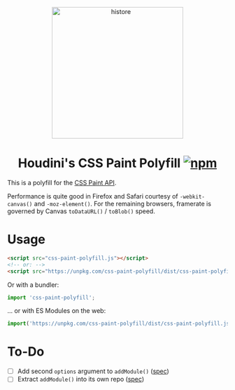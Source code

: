 <p align="center">
  <img src="https://i.imgur.com/Nat1PNX.png" width="300" height="300" alt="histore">
  <h1 align="center">
  	Houdini's CSS Paint Polyfill
	<a href="https://www.npmjs.org/package/css-paint-polyfill"><img src="https://img.shields.io/npm/v/css-paint-polyfill.svg?style=flat" alt="npm"></a>
  </h1>
</p>

This is a polyfill for the [CSS Paint API].

Performance is quite good in Firefox and Safari courtesy of `-webkit-canvas()` and `-moz-element()`. For the remaining browsers, framerate is governed by Canvas `toDataURL()` / `toBlob()` speed.

# Usage

```html
<script src="css-paint-polyfill.js"></script>
<!-- or: -->
<script src="https://unpkg.com/css-paint-polyfill/dist/css-paint-polyfill.js"></script>
```

Or with a bundler:

```js
import 'css-paint-polyfill';
```

... or with ES Modules on the web:

```js
import('https://unpkg.com/css-paint-polyfill/dist/css-paint-polyfill.js');
```

# To-Do

- [ ] Add second `options` argument to `addModule()` ([spec](https://drafts.css-houdini.org/worklets/#dictdef-workletoptions))
- [ ] Extract `addModule()` into its own repo ([spec](https://drafts.css-houdini.org/worklets/#dom-worklet-addmodule))

[CSS Paint API]: https://developers.google.com/web/updates/2018/01/paintapi
